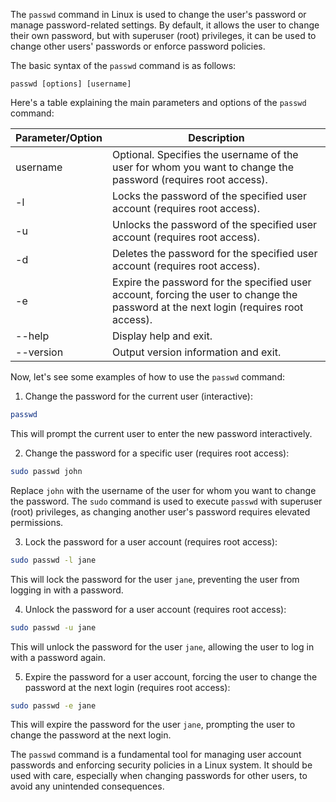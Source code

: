 The `passwd` command in Linux is used to change the user's password or manage password-related settings. By default, it allows the user to change their own password, but with superuser (root) privileges, it can be used to change other users' passwords or enforce password policies.

The basic syntax of the `passwd` command is as follows:

```
passwd [options] [username]
```

Here's a table explaining the main parameters and options of the `passwd` command:

| Parameter/Option | Description                                                                                                     |
|------------------|-----------------------------------------------------------------------------------------------------------------|
| username         | Optional. Specifies the username of the user for whom you want to change the password (requires root access).  |
| -l               | Locks the password of the specified user account (requires root access).                                        |
| -u               | Unlocks the password of the specified user account (requires root access).                                      |
| -d               | Deletes the password for the specified user account (requires root access).                                     |
| -e               | Expire the password for the specified user account, forcing the user to change the password at the next login (requires root access). |
| --help           | Display help and exit.                                                                                          |
| --version        | Output version information and exit.                                                                            |

Now, let's see some examples of how to use the `passwd` command:

1. Change the password for the current user (interactive):

```bash
passwd
```

This will prompt the current user to enter the new password interactively.

2. Change the password for a specific user (requires root access):

```bash
sudo passwd john
```

Replace `john` with the username of the user for whom you want to change the password. The `sudo` command is used to execute `passwd` with superuser (root) privileges, as changing another user's password requires elevated permissions.

3. Lock the password for a user account (requires root access):

```bash
sudo passwd -l jane
```

This will lock the password for the user `jane`, preventing the user from logging in with a password.

4. Unlock the password for a user account (requires root access):

```bash
sudo passwd -u jane
```

This will unlock the password for the user `jane`, allowing the user to log in with a password again.

5. Expire the password for a user account, forcing the user to change the password at the next login (requires root access):

```bash
sudo passwd -e jane
```

This will expire the password for the user `jane`, prompting the user to change the password at the next login.

The `passwd` command is a fundamental tool for managing user account passwords and enforcing security policies in a Linux system. It should be used with care, especially when changing passwords for other users, to avoid any unintended consequences.
